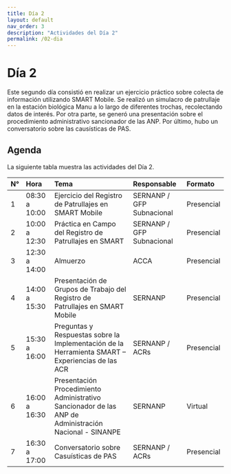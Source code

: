 ```yaml
---
title: Día 2
layout: default
nav_order: 3
description: "Actividades del Día 2"
permalink: /02-dia
---
```


# Día 2
Este segundo día consistió en realizar un ejercicio práctico sobre colecta de información utilizando SMART Mobile. Se realizó un simulacro de patrullaje en la estación biológica Manu a lo largo de diferentes trochas, recolectando datos de interés. Por otra parte, se generó una presentación sobre el procedimiento administrativo sancionador de las ANP. Por último, hubo un conversatorio sobre las causísticas de PAS.

## Agenda
La siguiente tabla muestra las actividades del Día 2.

| N°  | Hora          | Tema                                                                                                  | Responsable                 | Formato    |
|:----|:--------------|:------------------------------------------------------------------------------------------------------|:----------------------------|:-----------|
| 1   | 08:30 a 10:00 | Ejercicio del Registro de Patrullajes en SMART Mobile                                                 | SERNANP / GFP Subnacional   | Presencial |
| 2   | 10:00 a 12:30 | Práctica en Campo del Registro de Patrullajes en SMART                                                | SERNANP / GFP Subnacional   | Presencial |
| 3   | 12:30 a 14:00 | Almuerzo                                                                                              | ACCA                        | Presencial |
| 4   | 14:00 a 15:30 | Presentación de Grupos de Trabajo del Registro de Patrullajes en SMART Mobile                         | SERNANP                     | Presencial |
| 5   | 15:30 a 16:00 | Preguntas y Respuestas sobre la Implementación de la Herramienta SMART – Experiencias de las ACR      | SERNANP / ACRs              | Presencial |
| 6   | 16:00 a 16:30 | Presentación Procedimiento Administrativo Sancionador de las ANP de Administración Nacional - SINANPE | SERNANP                     | Virtual    |
| 7   | 16:30 a 17:00 | Conversatorio sobre Casuísticas de PAS                                                                | SERNANP / ACRs              | Presencial |